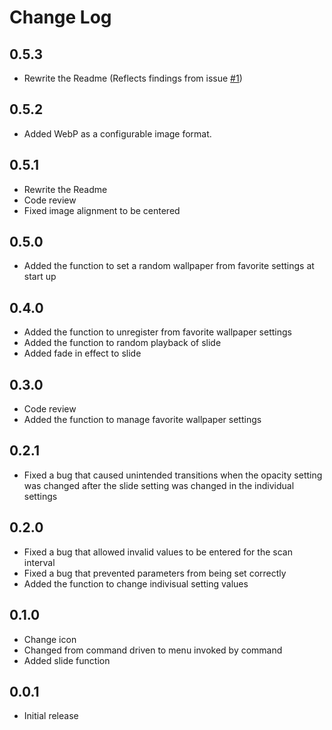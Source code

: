 # Change Log

## 0.5.3
 - Rewrite the Readme (Reflects findings from issue [#1](https://github.com/Angelmaneuver/wallpaper-setting/issues/1))

## 0.5.2
 - Added WebP as a configurable image format.

## 0.5.1
- Rewrite the Readme
- Code review
- Fixed image alignment to be centered

## 0.5.0
- Added the function to set a random wallpaper from favorite settings at start up

## 0.4.0
- Added the function to unregister from favorite wallpaper settings
- Added the function to random playback of slide
- Added fade in effect to slide

## 0.3.0
- Code review
- Added the function to manage favorite wallpaper settings

## 0.2.1
- Fixed a bug that caused unintended transitions when the opacity setting was changed after the slide setting was changed in the individual settings

## 0.2.0
- Fixed a bug that allowed invalid values to be entered for the scan interval
- Fixed a bug that prevented parameters from being set correctly
- Added the function to change indivisual setting values

## 0.1.0
- Change icon
- Changed from command driven to menu invoked by command
- Added slide function

## 0.0.1

- Initial release
